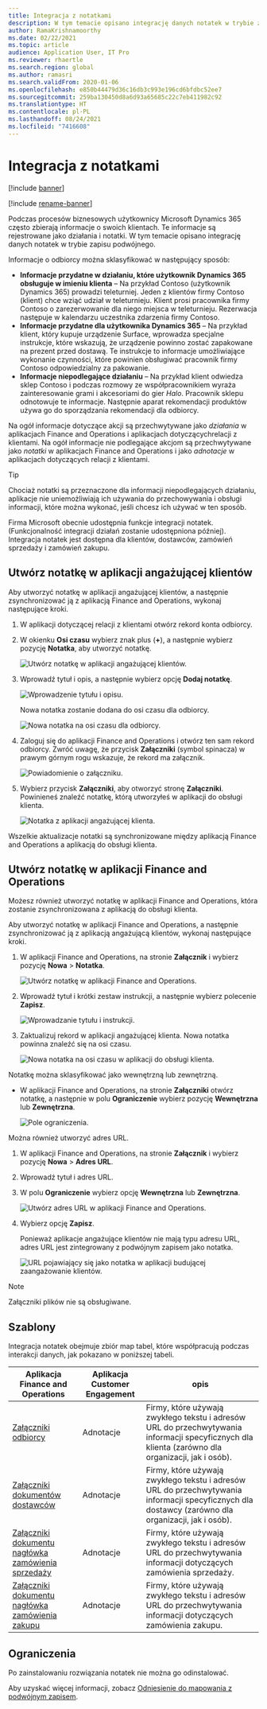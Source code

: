 ```yaml
---
title: Integracja z notatkami
description: W tym temacie opisano integrację danych notatek w trybie zapisu podwójnego.
author: RamaKrishnamoorthy
ms.date: 02/22/2021
ms.topic: article
audience: Application User, IT Pro
ms.reviewer: rhaertle
ms.search.region: global
ms.author: ramasri
ms.search.validFrom: 2020-01-06
ms.openlocfilehash: e850b44479d36c16db3c993e196cd6bfdbc52ee7
ms.sourcegitcommit: 259ba130450d8a6d93a65685c22c7eb411982c92
ms.translationtype: HT
ms.contentlocale: pl-PL
ms.lasthandoff: 08/24/2021
ms.locfileid: "7416608"
---
```

# <a name="note-integration"></a>Integracja z notatkami

[!include [banner](../../includes/banner.md)]

[!include [rename-banner](~/includes/cc-data-platform-banner.md)]

Podczas procesów biznesowych użytkownicy Microsoft Dynamics 365 często zbierają informacje o swoich klientach. Te informacje są rejestrowane jako działania i notatki. W tym temacie opisano integrację danych notatek w trybie zapisu podwójnego.

Informacje o odbiorcy można sklasyfikować w następujący sposób:

+ **Informacje przydatne w działaniu, które użytkownik Dynamics 365 obsługuje w imieniu klienta** – Na przykład Contoso (użytkownik Dynamics 365) prowadzi teleturniej. Jeden z klientów firmy Contoso (klient) chce wziąć udział w teleturnieju. Klient prosi pracownika firmy Contoso o zarezerwowanie dla niego miejsca w teleturnieju. Rezerwacja następuje w kalendarzu uczestnika zdarzenia firmy Contoso.
+ **Informacje przydatne dla użytkownika Dynamics 365** – Na przykład klient, który kupuje urządzenie Surface, wprowadza specjalne instrukcje, które wskazują, że urządzenie powinno zostać zapakowane na prezent przed dostawą. Te instrukcje to informacje umożliwiające wykonanie czynności, które powinien obsługiwać pracownik firmy Contoso odpowiedzialny za pakowanie.
+ **Informacje niepodlegające działaniu** – Na przykład klient odwiedza sklep Contoso i podczas rozmowy ze współpracownikiem wyraża zainteresowanie grami i akcesoriami do gier *Halo*. Pracownik sklepu odnotowuje te informacje. Następnie aparat rekomendacji produktów używa go do sporządzania rekomendacji dla odbiorcy.

Na ogół informacje dotyczące akcji są przechwytywane jako *działania* w aplikacjach Finance and Operations i aplikacjach dotyczącychrelacji z klientami. Na ogół informacje nie podlegające akcjom są przechwytywane jako *notatki* w aplikacjach Finance and Operations i jako *adnotacje* w aplikacjach dotyczących relacji z klientami.

> [!TIP]
> Chociaż notatki są przeznaczone dla informacji niepodlegających działaniu, aplikacje nie uniemożliwiają ich używania do przechowywania i obsługi informacji, które można wykonać, jeśli chcesz ich używać w ten sposób.

Firma Microsoft obecnie udostępnia funkcje integracji notatek. (Funkcjonalność integracji działań zostanie udostępniona później). Integracja notatek jest dostępna dla klientów, dostawców, zamówień sprzedaży i zamówień zakupu.

## <a name="create-a-note-in-a-customer-engagement-app"></a>Utwórz notatkę w aplikacji angażującej klientów

Aby utworzyć notatkę w aplikacji angażującej klientów, a następnie zsynchronizować ją z aplikacją Finance and Operations, wykonaj następujące kroki.

1. W aplikacji dotyczącej relacji z klientami otwórz rekord konta odbiorcy.
2. W okienku **Osi czasu** wybierz znak plus (**+**), a następnie wybierz pozycję **Notatka**, aby utworzyć notatkę.

    ![Utwórz notatkę w aplikacji angażującej klientów.](media/notes-ce-1.png)

3. Wprowadź tytuł i opis, a następnie wybierz opcję **Dodaj notatkę**.

    ![Wprowadzenie tytułu i opisu.](media/notes-ce-2.png)

    Nowa notatka zostanie dodana do osi czasu dla odbiorcy.

    ![Nowa notatka na osi czasu dla odbiorcy.](media/notes-ce-3.png)

4. Zaloguj się do aplikacji Finance and Operations i otwórz ten sam rekord odbiorcy. Zwróć uwagę, że przycisk **Załączniki** (symbol spinacza) w prawym górnym rogu wskazuje, że rekord ma załącznik.

    ![Powiadomienie o załączniku.](media/notes-ce-4.png)

5. Wybierz przycisk **Załączniki**, aby otworzyć stronę **Załączniki**. Powinieneś znaleźć notatkę, którą utworzyłeś w aplikacji do obsługi klienta.

    ![Notatka z aplikacji angażującej klienta.](media/notes-ce-5.png)

Wszelkie aktualizacje notatki są synchronizowane między aplikacją Finance and Operations a aplikacją do obsługi klienta.

## <a name="create-a-note-in-a-finance-and-operations-app"></a>Utwórz notatkę w aplikacji Finance and Operations

Możesz również utworzyć notatkę w aplikacji Finance and Operations, która zostanie zsynchronizowana z aplikacją do obsługi klienta.

Aby utworzyć notatkę w aplikacji Finance and Operations, a następnie zsynchronizować ją z aplikacją angażującą klientów, wykonaj następujące kroki.

1. W aplikacji Finance and Operations, na stronie **Załącznik** i wybierz pozycję **Nowa** \> **Notatka**.

    ![Utwórz notatkę w aplikacji Finance and Operations.](media/notes-fo-1.png)

2. Wprowadź tytuł i krótki zestaw instrukcji, a następnie wybierz polecenie **Zapisz**.

    ![Wprowadzanie tytułu i instrukcji.](media/notes-fo-2.png)

3. Zaktualizuj rekord w aplikacji angażującej klienta. Nowa notatka powinna znaleźć się na osi czasu.

    ![Nowa notatka na osi czasu w aplikacji do obsługi klienta.](media/notes-fo-3.png)

Notatkę można sklasyfikować jako wewnętrzną lub zewnętrzną.

- W aplikacji Finance and Operations, na stronie **Załączniki** otwórz notatkę, a następnie w polu **Ograniczenie** wybierz pozycję **Wewnętrzna** lub **Zewnętrzna**.

    ![Pole ograniczenia.](media/notes-fo-4.png)

Można również utworzyć adres URL.

1. W aplikacji Finance and Operations, na stronie **Załącznik** i wybierz pozycję **Nowa** \> **Adres URL**.
2. Wprowadź tytuł i adres URL.
3. W polu **Ograniczenie** wybierz opcję **Wewnętrzna** lub **Zewnętrzna**.

    ![Utwórz adres URL w aplikacji Finance and Operations.](media/notes-fo-5.png)

4. Wybierz opcję **Zapisz**.

    Ponieważ aplikacje angażujące klientów nie mają typu adresu URL, adres URL jest zintegrowany z podwójnym zapisem jako notatka.

    ![URL pojawiający się jako notatka w aplikacji budującej zaangażowanie klientów.](media/notes-ce-6.png)

> [!NOTE]
> Załączniki plików nie są obsługiwane.

## <a name="templates"></a>Szablony

Integracja notatek obejmuje zbiór map tabel, które współpracują podczas interakcji danych, jak pokazano w poniższej tabeli.

| Aplikacja Finance and Operations | Aplikacja Customer Engagement | opis |
|----------------------------|-------------------------|-------------|
| [Załączniki odbiorcy](mapping-reference.md#230) | Adnotacje | Firmy, które używają zwykłego tekstu i adresów URL do przechwytywania informacji specyficznych dla klienta (zarówno dla organizacji, jak i osób). |
| [Załączniki dokumentów dostawców](mapping-reference.md#231) | Adnotacje | Firmy, które używają zwykłego tekstu i adresów URL do przechwytywania informacji specyficznych dla dostawcy (zarówno dla organizacji, jak i osób). |
| [Załączniki dokumentu nagłówka zamówienia sprzedaży](mapping-reference.md#229) | Adnotacje | Firmy, które używają zwykłego tekstu i adresów URL do przechwytywania informacji dotyczących zamówienia sprzedaży. |
| [Załączniki dokumentu nagłówka zamówienia zakupu](mapping-reference.md#232) | Adnotacje | Firmy, które używają zwykłego tekstu i adresów URL do przechwytywania informacji dotyczących zamówienia zakupu. |

## <a name="limitations"></a>Ograniczenia

Po zainstalowaniu rozwiązania notatek nie można go odinstalować. 

Aby uzyskać więcej informacji, zobacz [Odniesienie do mapowania z podwójnym zapisem](mapping-reference.md).
